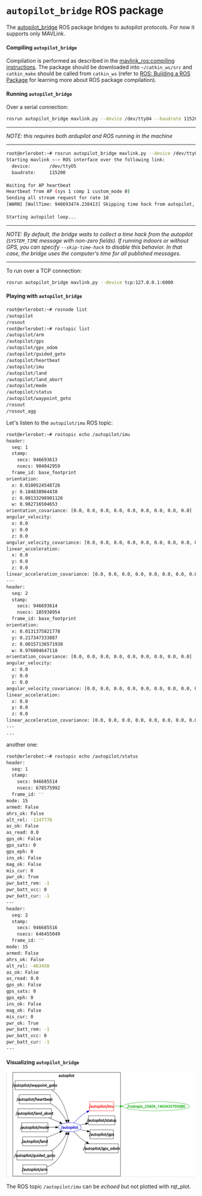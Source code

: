 # `autopilot_bridge` ROS package

The [autopilot_bridge](https://github.com/mikeclement/autopilot_bridge) ROS package bridges to autopilot protocols. For now it supports only MAVLink.

#### Compiling `autopilot_bridge`

Compilation is performed as described in the [mavlink_ros:compiling instructions](mavlink_ros.md). The package should be downloaded into `~/catkin_ws/src` and `catkin_make` should be called from `catkin_ws` (refer to [ROS: Building a ROS Package](../../ros/tutorials/building_a_ros_package.md) for learning more about ROS package compilation).


#### Running `autopilot_bridge`

Over a serial connection:
```bash
rosrun autopilot_bridge mavlink.py --device /dev/ttyO4 --baudrate 115200 --skip-time-hack
```

---

*NOTE: this requires both ardupilot and ROS running in the machine*

---


``` bash
root@erlerobot:~# rosrun autopilot_bridge mavlink.py --device /dev/ttyO5 --baudrate 115200 --skip-time-hack
Starting mavlink <-> ROS interface over the following link:
  device:		/dev/ttyO5
  baudrate:		115200

Waiting for AP heartbeat
Heartbeat from AP (sys 1 comp 1 custom_mode 0)
Sending all stream request for rate 10
[WARN] [WallTime: 946693474.238413] Skipping time hack from autopilot, using saved system time

Starting autopilot loop...

```

----

*NOTE: By default, the bridge waits to collect a time hack from the autopilot (`SYSTEM_TIME` message with non-zero fields). If running indoors or without GPS, you can specify `--skip-time-hack` to disable this behavior. In that case, the bridge uses the computer's time for all published messages.*

----

To run over a TCP connection:
```bash
rosrun autopilot_bridge mavlink.py --device tcp:127.0.0.1:6000
```

#### Playing with `autopilot_bridge`

```bash
root@erlerobot:~# rosnode list
/autopilot
/rosout
root@erlerobot:~# rostopic list
/autopilot/arm
/autopilot/gps
/autopilot/gps_odom
/autopilot/guided_goto
/autopilot/heartbeat
/autopilot/imu
/autopilot/land
/autopilot/land_abort
/autopilot/mode
/autopilot/status
/autopilot/waypoint_goto
/rosout
/rosout_agg
```

Let's listen to the `autopilot/imu` ROS topic:

```bash
root@erlerobot:~# rostopic echo /autopilot/imu
header:
  seq: 1
  stamp:
    secs: 946693613
    nsecs: 904042959
  frame_id: base_footprint
orientation:
  x: 0.0100524548726
  y: 0.184838964438
  z: 0.00133298901126
  w: 0.982716504653
orientation_covariance: [0.0, 0.0, 0.0, 0.0, 0.0, 0.0, 0.0, 0.0, 0.0]
angular_velocity:
  x: 0.0
  y: 0.0
  z: 0.0
angular_velocity_covariance: [0.0, 0.0, 0.0, 0.0, 0.0, 0.0, 0.0, 0.0, 0.0]
linear_acceleration:
  x: 0.0
  y: 0.0
  z: 0.0
linear_acceleration_covariance: [0.0, 0.0, 0.0, 0.0, 0.0, 0.0, 0.0, 0.0, 0.0]
---
header:
  seq: 2
  stamp:
    secs: 946693614
    nsecs: 185938954
  frame_id: base_footprint
orientation:
  x: 0.0131375821778
  y: 0.217347333887
  z: 0.00157136571938
  w: 0.976004647118
orientation_covariance: [0.0, 0.0, 0.0, 0.0, 0.0, 0.0, 0.0, 0.0, 0.0]
angular_velocity:
  x: 0.0
  y: 0.0
  z: 0.0
angular_velocity_covariance: [0.0, 0.0, 0.0, 0.0, 0.0, 0.0, 0.0, 0.0, 0.0]
linear_acceleration:
  x: 0.0
  y: 0.0
  z: 0.0
linear_acceleration_covariance: [0.0, 0.0, 0.0, 0.0, 0.0, 0.0, 0.0, 0.0, 0.0]
---
...
```

another one:

```bash
root@erlerobot:~# rostopic echo /autopilot/status
header:
  seq: 1
  stamp:
    secs: 946685514
    nsecs: 678575992
  frame_id: ''
mode: 15
armed: False
ahrs_ok: False
alt_rel: -1247770
as_ok: False
as_read: 0.0
gps_ok: False
gps_sats: 0
gps_eph: 0
ins_ok: False
mag_ok: False
mis_cur: 0
pwr_ok: True
pwr_batt_rem: -1
pwr_batt_vcc: 0
pwr_batt_cur: -1
---
header:
  seq: 2
  stamp:
    secs: 946685516
    nsecs: 646455049
  frame_id: ''
mode: 15
armed: False
ahrs_ok: False
alt_rel: -463450
as_ok: False
as_read: 0.0
gps_ok: False
gps_sats: 0
gps_eph: 0
ins_ok: False
mag_ok: False
mis_cur: 0
pwr_ok: True
pwr_batt_rem: -1
pwr_batt_vcc: 0
pwr_batt_cur: -1
---

```

#### Visualizing `autopilot_bridge`

![node-graph](img/autopilot_bridge_graph.png)

The ROS topic `/autopilot/imu` can be _echoed_  but not plotted with rqt_plot.
